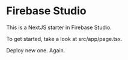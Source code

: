 # Firebase Studio

This is a NextJS starter in Firebase Studio.

To get started, take a look at src/app/page.tsx.

Deploy new one. Again.